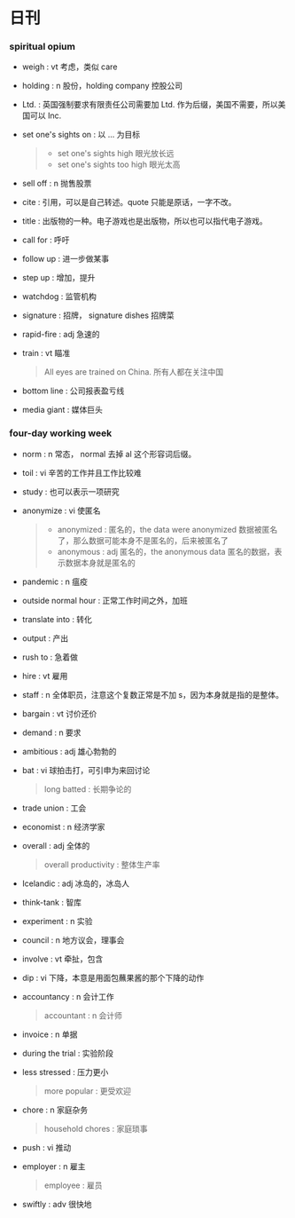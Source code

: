 # 日刊

### spiritual opium

+ weigh : vt 考虑，类似 care

+ holding : n 股份，holding company 控股公司

+ Ltd. : 英国强制要求有限责任公司需要加 Ltd. 作为后缀，美国不需要，所以美国可以 Inc.

+ set one's sights on : 以 ... 为目标

  > + set one's sights high 眼光放长远
  > + set one's sights too high 眼光太高

+ sell off : n 抛售股票

+ cite : 引用，可以是自己转述。quote 只能是原话，一字不改。

+ title : 出版物的一种。电子游戏也是出版物，所以也可以指代电子游戏。

+ call for : 呼吁

+ follow up : 进一步做某事

+ step up : 增加，提升

+ watchdog : 监管机构

+ signature : 招牌， signature dishes 招牌菜

+ rapid-fire : adj 急速的

+ train : vt 瞄准

  > All eyes are trained on China. 所有人都在关注中国

+ bottom line : 公司报表盈亏线

+ media giant : 媒体巨头

### four-day working week

+ norm : n 常态， normal 去掉 al 这个形容词后缀。

+ toil : vi 辛苦的工作并且工作比较难

+ study : 也可以表示一项研究

+ anonymize : vi 使匿名

  > + anonymized : 匿名的，the data were anonymized 数据被匿名了，那么数据可能本身不是匿名的，后来被匿名了
  > + anonymous : adj 匿名的，the anonymous data 匿名的数据，表示数据本身就是匿名的

+ pandemic : n 瘟疫

+ outside normal hour : 正常工作时间之外，加班

+ translate into : 转化

+ output : 产出

+ rush to : 急着做

+ hire : vt 雇用

+ staff : n 全体职员，注意这个复数正常是不加 s，因为本身就是指的是整体。

+ bargain : vt 讨价还价

+ demand : n 要求

+ ambitious : adj 雄心勃勃的

+ bat : vi 球拍击打，可引申为来回讨论

  > long batted : 长期争论的

+ trade union : 工会

+ economist :  n 经济学家

+ overall : adj 全体的

  > overall productivity : 整体生产率

+ Icelandic : adj 冰岛的，冰岛人

+ think-tank : 智库

+ experiment : n 实验

+ council : n 地方议会，理事会

+ involve : vt 牵扯，包含

+ dip : vi 下降，本意是用面包蘸果酱的那个下降的动作

+ accountancy : n 会计工作

  > accountant : n 会计师

+ invoice : n 单据

+ during the trial : 实验阶段

+ less stressed : 压力更小

  > more popular : 更受欢迎

+ chore : n 家庭杂务

  > household chores : 家庭琐事

+ push : vi 推动

+ employer : n 雇主

  > employee : 雇员

+ swiftly : adv 很快地